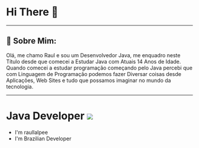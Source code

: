 # Hi There 👋

--- 

## 🌱 Sobre Mim:
Olá, me chamo Raul e sou um Desenvolvedor Java, me enquadro neste Título desde que comecei a Estudar Java com Atuais 14 Anos de Idade. Quando comecei a estudar programação começando pelo Java percebi que com Linguagem de Programação podemos fazer Diversar coisas desde Aplicações, Web Sites e tudo que possamos imaginar no mundo da tecnologia.

---
# Java Developer <img src="https://i.postimg.cc/MTWKLyCg/java-2.png" />
- I'm raullalpee
- I'm Brazilian Developer
